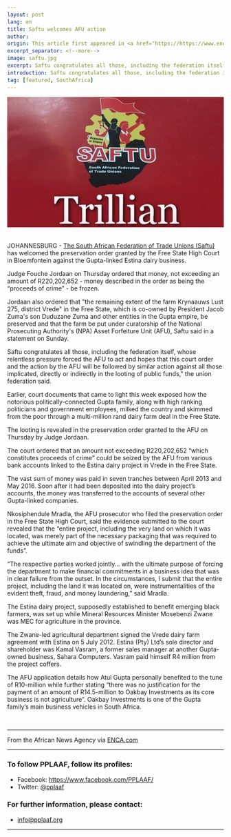 ```yaml
---
layout: post
lang: en
title: Saftu welcomes AFU action
author: 
origin: This article first appeared in <a href="https://https://www.enca.com/south-africa/saftu-welcomes-afu-s-action-to-recover-gupta-linked-proceeds-of-crime" target="_blank">ENCA</a>
excerpt_separator: <!--more-->
image: saftu.jpg
excerpt: Saftu congratulates all those, including the federation itself, whose relentless pressure forced the AFU to act, the trade union said in a statement on Sunday. 
introduction: Saftu congratulates all those, including the federation itself, whose relentless pressure forced the AFU to act, the trade union said in a statement on Sunday. 
tag: [featured, SouthAfrica]
---
```


<img class="img-responsive img-post center-block" src="/assets/images/posts/saftu.jpg">
<br>
<br>

JOHANNESBURG - [The South African Federation of Trade Unions (Saftu)](http://saftu.org.za/) has welcomed the preservation order granted by the Free State High Court in Bloemfontein against the Gupta-linked Estina dairy business.

Judge Fouche Jordaan on Thursday ordered that money, not exceeding an amount of R220,202,652 - money described in the order as being the “proceeds of crime” - be frozen.

Jordaan also ordered that "the remaining extent of the farm Krynaauws Lust 275, district Vrede" in the Free State, which is co-owned by President Jacob Zuma's son Duduzane Zuma and other entities in the Gupta empire, be preserved and that the farm be put under curatorship of the National Prosecuting Authority's (NPA) Asset Forfeiture Unit (AFU), Saftu said in a statement on Sunday.

Saftu congratulates all those, including the federation itself, whose relentless pressure forced the AFU to act and hopes that this court order and the action by the AFU will be followed by similar action against all those implicated, directly or indirectly in the looting of public funds," the union federation said.

Earlier, court documents that came to light this week exposed how the notorious politically-connected Gupta family, along with high ranking politicians and government employees, milked the country and skimmed from the poor through a multi-million rand dairy farm deal in the Free State.

The looting is revealed in the preservation order granted to the AFU on Thursday by Judge Jordaan.

The court ordered that an amount not exceeding R220,202,652 “which constitutes proceeds of crime” could be seized by the AFU from various bank accounts linked to the Estina dairy project in Vrede in the Free State.

The vast sum of money was paid in seven tranches between April 2013 and May 2016. Soon after it had been deposited into the dairy project’s accounts, the money was transferred to the accounts of several other Gupta-linked companies.

Nkosiphendule Mradla, the AFU prosecutor who filed the preservation order in the Free State High Court, said the evidence submitted to the court revealed that the “entire project, including the very land on which it was located, was merely part of the necessary packaging that was required to achieve the ultimate aim and objective of swindling the department of the funds”.

“The respective parties worked jointly... with the ultimate purpose of forcing the department to make financial commitments in a business idea that was in clear failure from the outset. In the circumstances, I submit that the entire project, including the land it was located on, were instrumentalities of the evident theft, fraud, and money laundering,” said Mradla.

The Estina dairy project, supposedly established to benefit emerging black farmers, was set up while Mineral Resources Minister Mosebenzi Zwane was MEC for agriculture in the province.

The Zwane-led agricultural department signed the Vrede dairy farm agreement with Estina on 5 July 2012. Estina (Pty) Ltd’s sole director and shareholder was Kamal Vasram, a former sales manager at another Gupta-owned business, Sahara Computers. Vasram paid himself R4 million from the project coffers.

The AFU application details how Atul Gupta personally benefited to the tune of R10-million while further stating “there was no justification for the payment of an amount of R14.5-million to Oakbay Investments as its core business is not agriculture”. Oakbay Investments is one of the Gupta family’s main business vehicles in South Africa.

<br>

-----

From the African News Agency via <a href="https://www.enca.com/south-africa/saftu-welcomes-afu-s-action-to-recover-gupta-linked-proceeds-of-crime" target="_blank">ENCA.com</a>

----------------------

### To follow PPLAAF, follow its profiles:
- Facebook: <https://www.facebook.com/PPLAAF/>
- Twitter: [@pplaaf](https://twitter.com/pplaaf)

### For further information, please contact:
- [info@pplaaf.org](mailto:info@pplaaf.org)



-----
